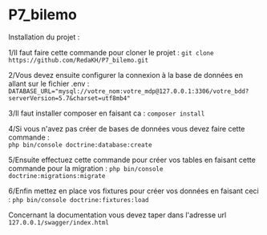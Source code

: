 # P7_bilemo

Installation du projet : 
 
  1/Il faut faire cette commande pour cloner le projet : 
   `git clone https://github.com/RedaKH/P7_bilemo.git`
   
   2/Vous devez ensuite configurer la connexion à la base de données en allant sur le fichier .env :
   `DATABASE_URL="mysql://votre_nom:votre_mdp@127.0.0.1:3306/votre_bdd?serverVersion=5.7&charset=utf8mb4"`

 3/Il faut installer composer en faisant ca :
   `composer install`
   
   
   
 4/Si vous n'avez pas créer de bases de données vous devez faire cette commande :   
   `php bin/console doctrine:database:create`
   
   
   
  5/Ensuite effectuez cette commande pour créer vos tables en faisant cette commande pour la migration :
  `php bin/console doctrine:migrations:migrate `
  
  
  6/Enfin mettez en place vos fixtures pour créer vos données en faisant ceci : 
  `php bin/console doctrine:fixtures:load`

 Concernant la documentation vous devez taper dans l'adresse url `127.0.0.1/swagger/index.html`
